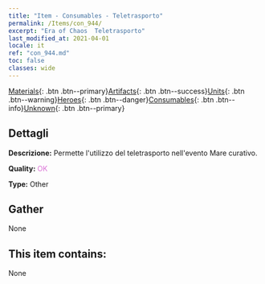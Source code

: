 ```yaml
---
title: "Item - Consumables - Teletrasporto"
permalink: /Items/con_944/
excerpt: "Era of Chaos  Teletrasporto"
last_modified_at: 2021-04-01
locale: it
ref: "con_944.md"
toc: false
classes: wide
---
```

 [Materials](/it/Items/){: .btn .btn--primary}[Artifacts](/it/Items/Artifacts/){: .btn .btn--success}[Units](/it/Items/Units/){: .btn .btn--warning}[Heroes](/it/Items/Heroes/){: .btn .btn--danger}[Consumables](/it/Items/Consumables/){: .btn .btn--info}[Unknown](/it/Items/Unknown/){: .btn .btn--primary}

## Dettagli
 **Descrizione:** Permette l'utilizzo del teletrasporto nell'evento Mare curativo.

 **Quality:** <span style="color: #DA70D6">OK</span>

 **Type:** Other

## Gather

  None

## This item contains:

  None

